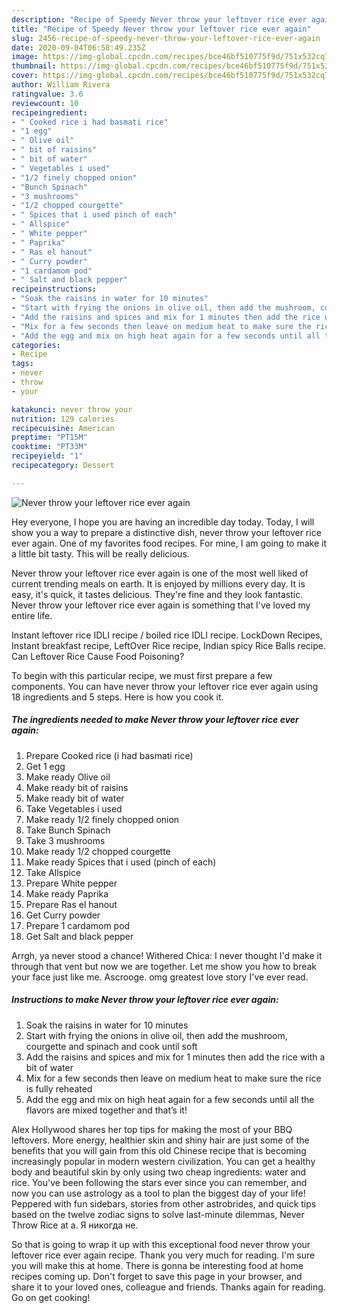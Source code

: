 ```yaml
---
description: "Recipe of Speedy Never throw your leftover rice ever again"
title: "Recipe of Speedy Never throw your leftover rice ever again"
slug: 2456-recipe-of-speedy-never-throw-your-leftover-rice-ever-again
date: 2020-09-04T06:58:49.235Z
image: https://img-global.cpcdn.com/recipes/bce46bf510775f9d/751x532cq70/never-throw-your-leftover-rice-ever-again-recipe-main-photo.jpg
thumbnail: https://img-global.cpcdn.com/recipes/bce46bf510775f9d/751x532cq70/never-throw-your-leftover-rice-ever-again-recipe-main-photo.jpg
cover: https://img-global.cpcdn.com/recipes/bce46bf510775f9d/751x532cq70/never-throw-your-leftover-rice-ever-again-recipe-main-photo.jpg
author: William Rivera
ratingvalue: 3.6
reviewcount: 10
recipeingredient:
- " Cooked rice i had basmati rice"
- "1 egg"
- " Olive oil"
- " bit of raisins"
- " bit of water"
- " Vegetables i used"
- "1/2 finely chopped onion"
- "Bunch Spinach"
- "3 mushrooms"
- "1/2 chopped courgette"
- " Spices that i used pinch of each"
- " Allspice"
- " White pepper"
- " Paprika"
- " Ras el hanout"
- " Curry powder"
- "1 cardamom pod"
- " Salt and black pepper"
recipeinstructions:
- "Soak the raisins in water for 10 minutes"
- "Start with frying the onions in olive oil, then add the mushroom, courgette and spinach and cook until soft"
- "Add the raisins and spices and mix for 1 minutes then add the rice with a bit of water"
- "Mix for a few seconds then leave on medium heat to make sure the rice is fully reheated"
- "Add the egg and mix on high heat again for a few seconds until all the flavors are mixed together and that’s it!"
categories:
- Recipe
tags:
- never
- throw
- your

katakunci: never throw your 
nutrition: 129 calories
recipecuisine: American
preptime: "PT15M"
cooktime: "PT33M"
recipeyield: "1"
recipecategory: Dessert

---
```



![Never throw your leftover rice ever again](https://img-global.cpcdn.com/recipes/bce46bf510775f9d/751x532cq70/never-throw-your-leftover-rice-ever-again-recipe-main-photo.jpg)

Hey everyone, I hope you are having an incredible day today. Today, I will show you a way to prepare a distinctive dish, never throw your leftover rice ever again. One of my favorites food recipes. For mine, I am going to make it a little bit tasty. This will be really delicious.

Never throw your leftover rice ever again is one of the most well liked of current trending meals on earth. It is enjoyed by millions every day. It is easy, it's quick, it tastes delicious. They're fine and they look fantastic. Never throw your leftover rice ever again is something that I've loved my entire life.

Instant leftover rice IDLI recipe / boiled rice IDLI recipe. LockDown Recipes, Instant breakfast recipe, LeftOver Rice recipe, Indian spicy Rice Balls recipe. Can Leftover Rice Cause Food Poisoning?


To begin with this particular recipe, we must first prepare a few components. You can have never throw your leftover rice ever again using 18 ingredients and 5 steps. Here is how you cook it.

<!--inarticleads1-->

##### The ingredients needed to make Never throw your leftover rice ever again:

1. Prepare  Cooked rice (i had basmati rice)
1. Get 1 egg
1. Make ready  Olive oil
1. Make ready  bit of raisins
1. Make ready  bit of water
1. Take  Vegetables i used
1. Make ready 1/2 finely chopped onion
1. Take Bunch Spinach
1. Take 3 mushrooms
1. Make ready 1/2 chopped courgette
1. Make ready  Spices that i used (pinch of each)
1. Take  Allspice
1. Prepare  White pepper
1. Make ready  Paprika
1. Prepare  Ras el hanout
1. Get  Curry powder
1. Prepare 1 cardamom pod
1. Get  Salt and black pepper


Arrgh, ya never stood a chance! Withered Chica: I never thought I&#39;d make it through that vent but now we are together. Let me show you how to break your face just like me. Ascrooge. omg greatest love story I&#39;ve ever read. 

<!--inarticleads2-->

##### Instructions to make Never throw your leftover rice ever again:

1. Soak the raisins in water for 10 minutes
1. Start with frying the onions in olive oil, then add the mushroom, courgette and spinach and cook until soft
1. Add the raisins and spices and mix for 1 minutes then add the rice with a bit of water
1. Mix for a few seconds then leave on medium heat to make sure the rice is fully reheated
1. Add the egg and mix on high heat again for a few seconds until all the flavors are mixed together and that’s it!


Alex Hollywood shares her top tips for making the most of your BBQ leftovers. More energy, healthier skin and shiny hair are just some of the benefits that you will gain from this old Chinese recipe that is becoming increasingly popular in modern western civilization. You can get a healthy body and beautiful skin by only using two cheap ingredients: water and rice. You&#39;ve been following the stars ever since you can remember, and now you can use astrology as a tool to plan the biggest day of your life! Peppered with fun sidebars, stories from other astrobrides, and quick tips based on the twelve zodiac signs to solve last-minute dilemmas, Never Throw Rice at a. Я никогда не. 

So that is going to wrap it up with this exceptional food never throw your leftover rice ever again recipe. Thank you very much for reading. I'm sure you will make this at home. There is gonna be interesting food at home recipes coming up. Don't forget to save this page in your browser, and share it to your loved ones, colleague and friends. Thanks again for reading. Go on get cooking!
